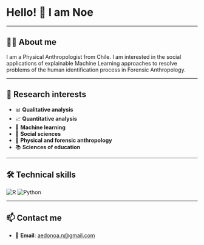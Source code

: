 # Hello! 👋 I am Noe

---

## 👩‍🔬 About me

I am a Physical Anthropologist from Chile. I am interested in the social applications of explainable Machine Learning approaches to resolve problems of the human identification process in Forensic Anthropology.

---

## 🔬 Research interests

- 📊 **Qualitative analysis**
- 📈 **Quantitative analysis**
- 🤖 **Machine learning**
- 👥 **Social sciences**
- 🦴 **Physical and forensic anthropology**
- 📚 **Sciences of education**

---

## 🛠️ Technical skills

![R](https://img.shields.io/badge/R%20Studio-276DC3?style=for-the-badge&logo=r&logoColor=white)
![Python](https://img.shields.io/badge/Python-3776AB?style=for-the-badge&logo=python&logoColor=white)

---

## 📫 Contact me

- 📧 **Email**: aedonoa.n@gmail.com

